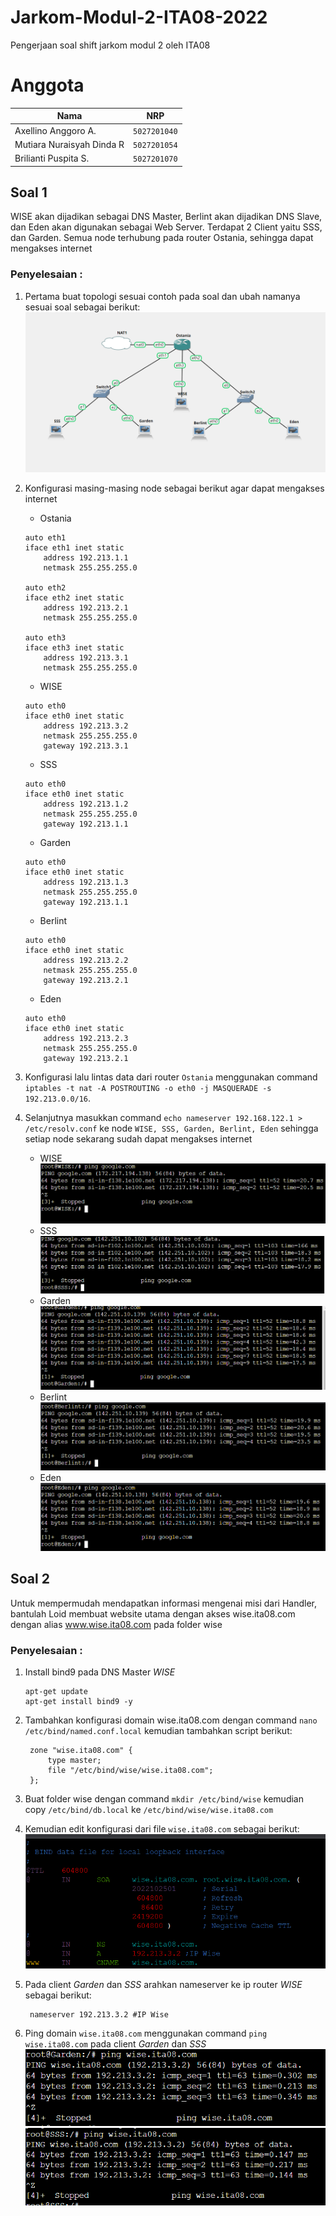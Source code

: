 # Jarkom-Modul-2-ITA08-2022

Pengerjaan soal shift jarkom modul 2 oleh ITA08

# Anggota

| Nama                           | NRP          | 
| -------------------------------| -------------| 
| Axellino Anggoro A.              | `5027201040` | 
| Mutiara Nuraisyah Dinda R            | `5027201054` | 
| Brilianti Puspita S.  | `5027201070` |

## Soal 1
WISE akan dijadikan sebagai DNS Master, Berlint akan dijadikan DNS Slave, dan Eden akan digunakan sebagai Web Server. Terdapat 2 Client yaitu SSS, dan Garden. Semua node terhubung pada router Ostania, sehingga dapat mengakses internet 

### Penyelesaian : 
1. Pertama buat topologi sesuai contoh pada soal dan ubah namanya sesuai soal sebagai berikut:
![topologi](img/soal_1/1-topologi.png)

2. Konfigurasi masing-masing node sebagai berikut agar dapat mengakses internet
   - Ostania 
    ```
    auto eth1
    iface eth1 inet static
        address 192.213.1.1
        netmask 255.255.255.0

    auto eth2
    iface eth2 inet static
        address 192.213.2.1
        netmask 255.255.255.0

    auto eth3
    iface eth3 inet static
        address 192.213.3.1
        netmask 255.255.255.0
    ```
    - WISE
    ```
    auto eth0
    iface eth0 inet static
        address 192.213.3.2
        netmask 255.255.255.0
        gateway 192.213.3.1
    ```
    - SSS
    ```
    auto eth0
    iface eth0 inet static
        address 192.213.1.2
        netmask 255.255.255.0
        gateway 192.213.1.1
    ```
    - Garden
    ```
    auto eth0
    iface eth0 inet static
        address 192.213.1.3
        netmask 255.255.255.0
        gateway 192.213.1.1
    ```
    - Berlint
    ```
    auto eth0
    iface eth0 inet static
        address 192.213.2.2
        netmask 255.255.255.0
        gateway 192.213.2.1
    ```
    - Eden
    ```
    auto eth0
    iface eth0 inet static
        address 192.213.2.3
        netmask 255.255.255.0
        gateway 192.213.2.1
    ```

3. Konfigurasi lalu lintas data dari router `Ostania` menggunakan command `iptables -t nat -A POSTROUTING -o eth0 -j MASQUERADE -s 192.213.0.0/16`. 

4. Selanjutnya masukkan command `echo nameserver 192.168.122.1 > /etc/resolv.conf` ke node `WISE, SSS, Garden, Berlint, Eden` sehingga setiap node sekarang sudah dapat mengakses internet
   - WISE
    ![wise](img/soal_1/1-wise.png)
   - SSS
    ![sss](img/soal_1/1-sss.png)
   - Garden
    ![garden](img/soal_1/1-garden.png)
   - Berlint
    ![berlint](img/soal_1/1-berlint.png)
   - Eden
    ![eden](img/soal_1/1-eden.png)

## Soal 2
Untuk mempermudah mendapatkan informasi mengenai misi dari Handler, bantulah Loid membuat website utama dengan akses wise.ita08.com dengan alias www.wise.ita08.com pada folder wise

### Penyelesaian :
1. Install bind9 pada DNS Master *WISE*
    ```
    apt-get update
    apt-get install bind9 -y
    ```

2. Tambahkan konfigurasi domain wise.ita08.com dengan command `nano /etc/bind/named.conf.local` kemudian tambahkan script berikut:
   ```
    zone "wise.ita08.com" {
        type master;
        file "/etc/bind/wise/wise.ita08.com";
    };
   ```

3. Buat folder wise dengan command `mkdir /etc/bind/wise` kemudian copy `/etc/bind/db.local` ke `/etc/bind/wise/wise.ita08.com` 

4. Kemudian edit konfigurasi dari file `wise.ita08.com` sebagai berikut:
    ![wise-conf](img/soal_2/conf-wise.png)

5. Pada client *Garden* dan *SSS* arahkan nameserver ke ip router *WISE* sebagai berikut:
   ```
    nameserver 192.213.3.2 #IP Wise
   ```

6. Ping domain `wise.ita08.com` menggunakan command `ping wise.ita08.com` pada client *Garden* dan *SSS*
    ![garden-ping](img/soal_2/ping-garden.png)
    ![sss-ping](img/soal_2/ping-sss.png)